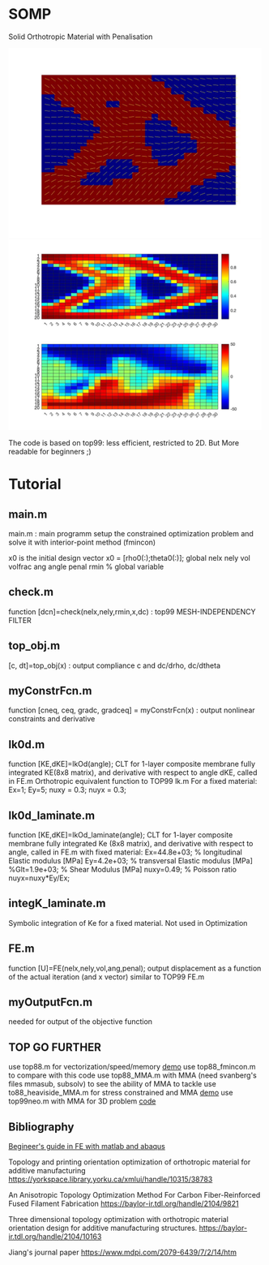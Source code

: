 # SOMP
Solid Orthotropic Material with Penalisation

<img src="Images/OutPost.jpg" alt="SOMP" width="500"/>
<img src="Images/DensityOrientationPost.jpg" alt="HEATMAP" width="500"/>


The code is based on top99: less efficient, restricted to 2D.
But More readable for beginners ;)

# Tutorial 

## main.m
main.m : main programm setup the constrained optimization problem and solve it with interior-point method (fmincon)

x0 is the initial design vector x0 = [rho0(:);theta0(:)];
global nelx nely vol volfrac ang angle  penal rmin % global variable

## check.m
function [dcn]=check(nelx,nely,rmin,x,dc) : top99 MESH-INDEPENDENCY FILTER

## top_obj.m
[c, dt]=top_obj(x) : output compliance c and dc/drho, dc/dtheta

## myConstrFcn.m
function [cneq, ceq, gradc, gradceq] = myConstrFcn(x) : output nonlinear constraints and derivative

## lk0d.m
function [KE,dKE]=lkOd(angle); CLT for 1-layer composite membrane fully integrated KE(8x8 matrix), and derivative with respect to angle dKE, called in FE.m
Orthotropic equivalent function to TOP99 lk.m
For a fixed material:
Ex=1;
Ey=5;
nuxy = 0.3;
nuyx = 0.3;

## lk0d_laminate.m
function [KE,dKE]=lkOd_laminate(angle); CLT for 1-layer composite membrane fully integrated Ke (8x8 matrix), and derivative with respect to angle, called in FE.m with fixed material: Ex=44.8e+03; % longitudinal Elastic modulus [MPa]
Ey=4.2e+03; % transversal Elastic modulus [MPa]
%Glt=1.9e+03; % Shear Modulus [MPa]
nuxy=0.49; % Poisson ratio
nuyx=nuxy*Ey/Ex;

## integK_laminate.m
Symbolic integration of Ke for a fixed material. Not used in Optimization

## FE.m
function [U]=FE(nelx,nely,vol,ang,penal); output displacement as a function of the actual iteration (and x vector)
similar to TOP99 FE.m

## myOutputFcn.m
needed for output of the objective function


## TOP GO FURTHER

use top88.m for vectorization/speed/memory [demo](http://htmlpreview.github.io/?https://github.com/jomorlier/ALMcourse/blob/master/top88/topopt_3ptBENDING.html)
use top88_fmincon.m to compare with this code
use top88_MMA.m with MMA (need svanberg's files mmasub, subsolv) to see the ability of MMA to tackle 
use to88_heaviside_MMA.m for stress constrained and MMA [demo](http://htmlpreview.github.io/?https://github.com/jomorlier/ALMcourse/blob/master/AdvancedTopOpt/StressBasedTopOpt.html)
use top99neo.m with MMA for 3D problem [code](https://www.topopt.mek.dtu.dk/apps-and-software/new-99-line-topology-optimization-code-written-in-matlab)


## Bibliography

[Begineer's guide in FE with matlab and abaqus](https://mihanbana.com/dl/matlab-Abaqus-mihanbana.com.pdf)

Topology and printing orientation optimization of orthotropic material for additive manufacturing
https://yorkspace.library.yorku.ca/xmlui/handle/10315/38783


An Anisotropic Topology Optimization Method For Carbon Fiber-Reinforced Fused Filament Fabrication
https://baylor-ir.tdl.org/handle/2104/9821
 

Three dimensional topology optimization with orthotropic material orientation design for additive manufacturing structures.
https://baylor-ir.tdl.org/handle/2104/10163 


Jiang's journal paper
https://www.mdpi.com/2079-6439/7/2/14/htm

